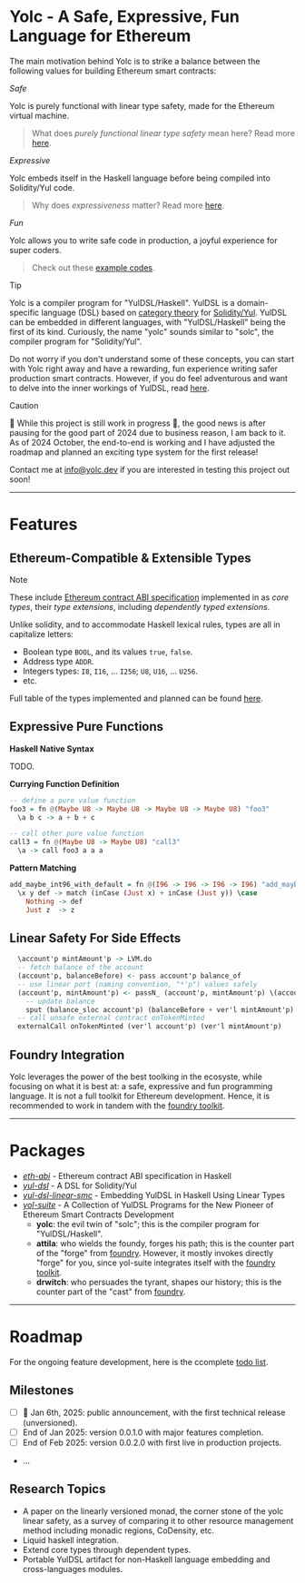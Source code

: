Yolc - A Safe, Expressive, Fun Language for Ethereum
====================================================

The main motivation behind Yolc is to strike a balance between the following values for building Ethereum smart
contracts:

*Safe*

Yolc is purely functional with linear type safety, made for the Ethereum virtual machine.

> What does *purely functional linear type safety* mean here? Read more [here](#).

*Expressive*

Yolc embeds itself in the Haskell language before being compiled into Solidity/Yul code.

> Why does *expressiveness* matter? Read more [here](#).

*Fun*

Yolc allows you to write safe code in production, a joyful experience for super coders.

> Check out these [example codes](#).

> [!TIP]
>
> Yolc is a compiler program for "YulDSL/Haskell". YulDSL is a domain-specific language (DSL) based on [category
> theory](https://category-theory.org/) for [Solidity/Yul](https://soliditylang.org/). YulDSL can be embedded in
> different languages, with "YulDSL/Haskell" being the first of its kind. Curiously, the name "yolc" sounds similar to
> "solc", the compiler program for "Solidity/Yul".
>
> Do not worry if you don't understand some of these concepts, you can start with Yolc right away and have a rewarding,
> fun experience writing safer production smart contracts. However, if you do feel adventurous and want to delve into
> the inner workings of YulDSL, read [here](./hs-pkgs/yul-dsl/README.md).

> [!CAUTION]
>
> 🚧 While this project is still work in progress 🚧, the good news is after pausing for the good part of 2024 due to
> business reason, I am back to it. As of 2024 October, the end-to-end is working and I have adjusted the roadmap and
> planned an exciting type system for the first release!
>
> Contact me at info@yolc.dev if you are interested in testing this project out soon!

------------------------------------------------------------------------------------------

Features
========

Ethereum-Compatible & Extensible Types
--------------------------------------

> [!NOTE]
>
> These include [Ethereum contract ABI specification](https://docs.soliditylang.org/en/latest/abi-spec.html)
> implemented in as *core types*, their *type extensions*, including *dependently typed extensions*.

Unlike solidity, and to accommodate Haskell lexical rules, types are all in capitalize letters:

* Boolean type `BOOL`, and its values `true`, `false`.
* Address type `ADDR`.
* Integers types: `I8`, `I16`, ... `I256`; `U8`, `U16`, ... `U256`.
* etc.

Full table of the types implemented and planned can be found [here](./hs-pkgs/eth-abi/README.md).

Expressive Pure Functions
-------------------------

**Haskell Native Syntax**

TODO.

**Currying Function Definition**

```haskell
-- define a pure value function
foo3 = fn @(Maybe U8 -> Maybe U8 -> Maybe U8 -> Maybe U8) "foo3"
  \a b c -> a + b + c

-- call other pure value function
call3 = fn @(Maybe U8 -> Maybe U8) "call3"
  \a -> call foo3 a a a
```

**Pattern Matching**

```haskell
add_maybe_int96_with_default = fn @(I96 -> I96 -> I96 -> I96) "add_maybe_int96_with_default"
  \x y def -> match (inCase (Just x) + inCase (Just y)) \case
    Nothing -> def
    Just z  -> z
```

Linear Safety For Side Effects
------------------------------

```haskell
  \account'p mintAmount'p -> LVM.do
  -- fetch balance of the account
  (account'p, balanceBefore) <- pass account'p balance_of
  -- use linear port (naming convention, "*'p") values safely
  (account'p, mintAmount'p) <- passN_ (account'p, mintAmount'p) \(account'p, mintAmount'p) ->
    -- update balance
    sput (balance_sloc account'p) (balanceBefore + ver'l mintAmount'p)
  -- call unsafe external contract onTokenMinted
  externalCall onTokenMinted (ver'l account'p) (ver'l mintAmount'p)
```

Foundry Integration
-------------------

Yolc leverages the power of the best toolking in the ecosyste, while focusing on what it is best at: a safe, expressive
and fun programming language. It is not a full toolkit for Ethereum development. Hence, it is recommended to work in
tandem with the [foundry toolkit](https://github.com/foundry-rs/foundry).

------------------------------------------------------------------------------------------

Packages
========

- [*eth-abi*](./hs-pkgs/eth-abi/README.md) - Ethereum contract ABI specification in Haskell
- [*yul-dsl*](./hs-pkgs/yul-dsl/README.md) - A DSL for Solidity/Yul
- [*yul-dsl-linear-smc*](./hs-pkgs/yul-dsl-linear-smc/README.md) - Embedding YulDSL in Haskell Using Linear Types
- [*yol-suite*](./hs-pkgs/yol-suite/README.md) - A Collection of YulDSL Programs for the New Pioneer of Ethereum Smart
  Contracts Development
  - **yolc**: the evil twin of "solc"; this is the compiler program for "YulDSL/Haskell".
  - **attila**: who wields the foundy, forges his path; this is the counter part of the "forge" from
    [foundry](https://github.com/foundry-rs/foundry). However, it mostly invokes directly "forge" for you, since
    yol-suite integrates itself with the [foundry toolkit](https://github.com/foundry-rs/foundry).
  - **drwitch**: who persuades the tyrant, shapes our history; this is the counter part of the "cast" from
    [foundry](https://github.com/foundry-rs/foundry).

------------------------------------------------------------------------------------------

Roadmap
=======

For the ongoing feature development, here is the ccomplete [todo list](TODO.md).

Milestones
----------

- [ ] 🚧 Jan 6th, 2025: public announcement, with the first technical release (unversioned).
- [ ] End of Jan 2025: version 0.0.1.0 with major features completion.
- [ ] End of Feb 2025: version 0.0.2.0 with first live in production projects.
- ...

Research Topics
---------------

- A paper on the linearly versioned monad, the corner stone of the yolc linear safety, as a survey of comparing it to
  other resource management method including monadic regions, CoDensity, etc.
- Liquid haskell integration.
- Extend core types through dependent types.
- Portable YulDSL artifact for non-Haskell language embedding and cross-languages modules.
